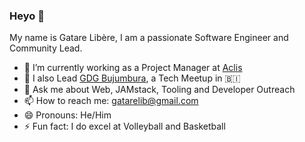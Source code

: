 ### Heyo 👋   
My name is Gatare Libère, I am a passionate Software Engineer and Community Lead.


- 🔭 I’m currently working as a Project Manager at [Aclis](https://aclis.africa)
- 🌱  I also Lead [GDG Bujumbura](https://gdg.community.dev/gdg-bujumbura/), a Tech Meetup in 🇧🇮  
- 💬 Ask me about Web, JAMstack, Tooling and Developer Outreach   
- 📫 How to reach me: [gatarelib@gmail.com](mailto:gatarelib@gmail.com)
- 😄 Pronouns: He/Him   
- ⚡ Fun fact: I do excel at Volleyball and Basketball   

[](https://img.shields.io/twitter/follow/gatarelib?label=Follow&style=social)
